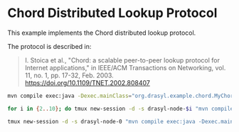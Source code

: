 # Chord Distributed Lookup Protocol

This example implements the Chord distributed lookup protocol.

The protocol is described in:

> I. Stoica et al., "Chord: a scalable peer-to-peer lookup protocol for Internet applications," in IEEE/ACM Transactions on Networking, vol. 11, no. 1, pp. 17-32, Feb. 2003. https://doi.org/10.1109/TNET.2002.808407

```bash
mvn compile exec:java -Dexec.mainClass="org.drasyl.example.chord.MyChordNode" -Didentity=/root/Identities/drasyl-1.identity -Dexec.args=""

for i in {2..10}; do tmux new-session -d -s drasyl-node-$i "mvn compile exec:java -Dexec.mainClass=\"org.drasyl.example.chord.MyChordNode\" -Didentity=/Users/heiko/Development/drasyl-non-public/Identities/drasyl-${i}.identity -Dexec.args=\"023dad452b3dbb223fddd8a72324bd1018f2b4af900180e3748877fefbe216e7\""; sleep 60; done

tmux new-session -d -s drasyl-node-0 "mvn compile exec:java -Dexec.mainClass="org.drasyl.example.chord.MyChordNode" -Didentity=drasyl-1.identity -Dexec.args=""" && for i in {2..100}; do; echo $i; tmux new-session -d -s drasyl-node-$i "mvn compile exec:java -Dexec.mainClass=\"org.drasyl.example.chord.MyChordNode\" -Didentity=/Users/heiko/Development/drasyl-non-public/Identities/drasyl-${i}.identity -Dexec.args=\"023dad452b3dbb223fddd8a72324bd1018f2b4af900180e3748877fefbe216e7\""; sleep 1; done
```
